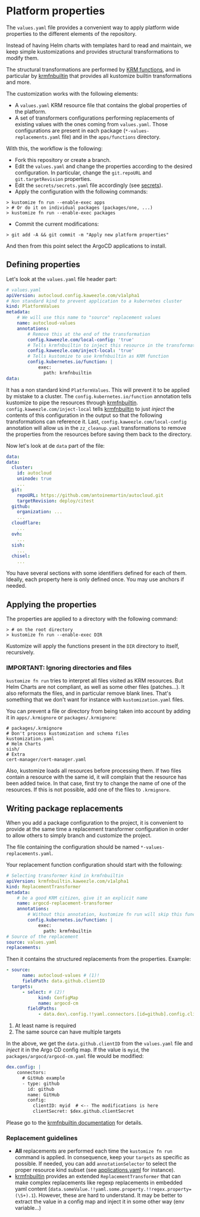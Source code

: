 # Platform properties

The `values.yaml` file provides a convenient way to apply platform wide
properties to the different elements of the repository.

Instead of having Helm charts with templates hard to read and maintain, we keep
simple kustomizations and provides structural transformations to modify them.

The structural transformations are performed by [KRM functions], and in
particular by [krmfnbuiltin] that provides all kustomize builtin transformations
and more.

The customization works with the following elements:

-   A `values.yaml` KRM resource file that contains the global properties of the
    platform.
-   A set of transformers configurations performing replacements of existing
    values with the ones coming from `values.yaml`. Those configurations are
    present in each package (`*-values-replacements.yaml` file) and in the
    `apps/functions` directory.

With this, the workflow is the following:

-   Fork this repository or create a branch.
-   Edit the `values.yaml` and change the properties according to the desired
    configuration. In particular, change the `git.repoURL` and
    `git.targetRevision` properties.
-   Edit the `secrets/secrets.yaml` file accordingly (see [secrets]).
-   Apply the configuration with the following commands:

```console
> kustomize fn run --enable-exec apps
> # Or do it on individual packages (packages/one, ...)
> kustomize fn run --enable-exec packages
```

-   Commit the current modifications:

```console
> git add -A && git commit -m "Apply new platform properties"
```

And then from this point select the ArgoCD applications to install.

## Defining properties

Let's look at the `values.yaml` file header part:

```yaml
# values.yaml
apiVersion: autocloud.config.kaweezle.com/v1alpha1
# Non standard kind to prevent application to a kubernetes cluster
kind: PlatformValues
metadata:
    # We will use this name to "source" replacement values
    name: autocloud-values
    annotations:
        # Remove this at the end of the transformation
        config.kaweezle.com/local-config: 'true'
        # Tells krmfnbuiltin to inject this resource in the transformation
        config.kaweezle.com/inject-local: 'true'
        # Tells kustomize to use krmfnbuiltin as KRM function
        config.kubernetes.io/function: |
            exec:
              path: krmfnbuiltin
data:
```

It has a non standard kind `PlatformValues`. This will prevent it to be applied
by mistake to a cluster. The `config.kubernetes.io/function` annotation tells
kustomize to pipe the resources through [krmfnbuiltin].
`config.kaweezle.com/inject-local` tells [krmfnbuiltin] to just _inject_ the
contents of this configuration in the output so that the following
transformations can reference it. Last, `config.kaweezle.com/local-config`
annotation will allow us in the `zz_cleanup.yaml` transformations to remove the
properties from the resources before saving them back to the directory.

Now let's look at de `data` part of the file:

```yaml
data:
data:
  cluster:
    id: autocloud
    uninode: true
    ...
  git:
    repoURL: https://github.com/antoinemartin/autocloud.git
    targetRevision: deploy/citest
  github:
    organization: ...
    ...
  cloudflare:
    ...
  ovh:
    ...
  sish:
    ...
  chisel:
    ...
```

You have several sections with some identifiers defined for each of them.
Ideally, each property here is only defined once. You may use anchors if needed.

## Applying the properties

The properties are applied to a directory with the following command:

```console
> # on the root directory
> kustomize fn run --enable-exec DIR
```

Kustomize will apply the functions present in the `DIR` directory to itself,
recursively.

### IMPORTANT: Ignoring directories and files

`kustomize fn run` tries to interpret all files visited as KRM resources. But
Helm Charts are not compliant, as well as some other files (patches...). It also
reformats the files, and in particular remove blank lines. That's something that
we don't want for instance with `kustomization.yaml` files.

You can prevent a file or directory from being taken into account by adding it
in `apps/.krmignore` or `packages/.krmignore`:

```gitignore
# packages/.krmignore
# Don't process kustomization and schema files
kustomization.yaml
# Helm Charts
sish/
# Extra
cert-manager/cert-manager.yaml
```

Also, kustomize loads all resources before processing them. If two files contain
a resource with the same id, it will complain that the resource has been added
twice. In that case, first try to change the name of one of the resources. If
this is not possible, add one of the files to `.krmignore`.

## Writing package replacements

When you add a package configuration to the project, it is convenient to provide
at the same time a replacement transformer configuration in order to allow
others to simply branch and customize the project.

The file containing the configuration should be named
`*-values-replacements.yaml`.

Your replacement function configuration should start with the following:

```yaml
# Selecting transformer kind in krmfnbuiltin
apiVersion: krmfnbuiltin.kaweezle.com/v1alpha1
kind: ReplacementTransformer
metadata:
    # be a good KRM citizen, give it an explicit name
    name: argocd-replacement-transformer
    annotations:
        # Without this annotation, kustomize fn run will skip this function
        config.kubernetes.io/function: |
            exec:
              path: krmfnbuiltin
# Source of the replacement
source: values.yaml
replacements:
```

Then it contains the structured replacements from the properties. Example:

```yaml
- source:
      name: autocloud-values # (1)!
      fieldPath: data.github.clientID
  targets:
      - select: # (2)!
            kind: ConfigMap
            name: argocd-cm
        fieldPaths:
            - data.dex\.config.!!yaml.connectors.[id=github].config.clientID
```

1.  At least name is required
2.  The same source can have multiple targets

In the above, we get the `data.github.clientID` from the `values.yaml` file and
_inject_ it in the Argo CD config map. If the value is `myid`, the
`packages/argocd/argocd-cm.yaml` file would be modified:

```yaml hl_lines="8"
dex.config: |
    connectors:
      # GitHub example
      - type: github
        id: github
        name: GitHub
        config:
          clientID: myid  # <-- The modifications is here
          clientSecret: $dex.github.clientSecret
```

Please go to the [krmfnbuiltin documentation] for details.

### Replacement guidelines

-   **All** replacements are performed each time the `kustomize fn run` command
    is applied. In consequence, keep your `targets` as specific as possible. If
    needed, you can add `annotationSelector` to select the proper resource kind
    subset (see [applications.yaml] for instance).
-   [krmfnbuiltin] provides an extended `ReplacementTransformer` that can make
    complex replacements like regexp replacements in embedded yaml content
    (`data.someValue.!!yaml.some.property.!!regex.property=(\S+).1`). However,
    these are hard to understand. It may be better to extract the value in a
    config map and inject it in some other way (env variable...)

<!-- prettier-ignore-start -->
[krmfnbuiltin documentation]: https://github.com/kaweezle/krmfnbuiltin#extended-replacement-in-structured-content
[krmfnbuiltin]: https://github.com/kaweezle/krmfnbuiltin
[KRM functions]: https://kubectl.docs.kubernetes.io/guides/extending_kustomize/exec_krm_functions/
[secrets]: ./secrets.md
[applications.yaml]: https://github.com/antoinemartin/autocloud/blob/main/apps/functions/applications.yaml
<!-- prettier-ignore-end -->
